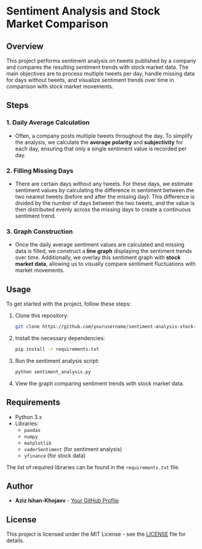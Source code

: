 # Sentiment Analysis and Stock Market Comparison

## Overview

This project performs sentiment analysis on tweets published by a company and compares the resulting sentiment trends with stock market data. The main objectives are to process multiple tweets per day, handle missing data for days without tweets, and visualize sentiment trends over time in comparison with stock market movements.

## Steps

### 1. **Daily Average Calculation**
- Often, a company posts multiple tweets throughout the day. To simplify the analysis, we calculate the **average polarity** and **subjectivity** for each day, ensuring that only a single sentiment value is recorded per day.

### 2. **Filling Missing Days**
- There are certain days without any tweets. For these days, we estimate sentiment values by calculating the difference in sentiment between the two nearest tweets (before and after the missing day). This difference is divided by the number of days between the two tweets, and the value is then distributed evenly across the missing days to create a continuous sentiment trend.

### 3. **Graph Construction**
- Once the daily average sentiment values are calculated and missing data is filled, we construct a **line graph** displaying the sentiment trends over time. Additionally, we overlay this sentiment graph with **stock market data**, allowing us to visually compare sentiment fluctuations with market movements.

## Usage

To get started with the project, follow these steps:

1. Clone this repository:
    ```bash
    git clone https://github.com/yourusername/sentiment-analysis-stock-comparison.git
    ```

2. Install the necessary dependencies:
    ```bash
    pip install -r requirements.txt
    ```

3. Run the sentiment analysis script:
    ```bash
    python sentiment_analysis.py
    ```

4. View the graph comparing sentiment trends with stock market data.

## Requirements

- Python 3.x
- Libraries:
  - `pandas`
  - `numpy`
  - `matplotlib`
  - `vaderSentiment` (for sentiment analysis)
  - `yfinance` (for stock data)

The list of required libraries can be found in the `requirements.txt` file.

## Author

- **Aziz Ishan-Khojaev** - [Your GitHub Profile](https://github.com/Azneo)

## License

This project is licensed under the MIT License - see the [LICENSE](LICENSE) file for details.
